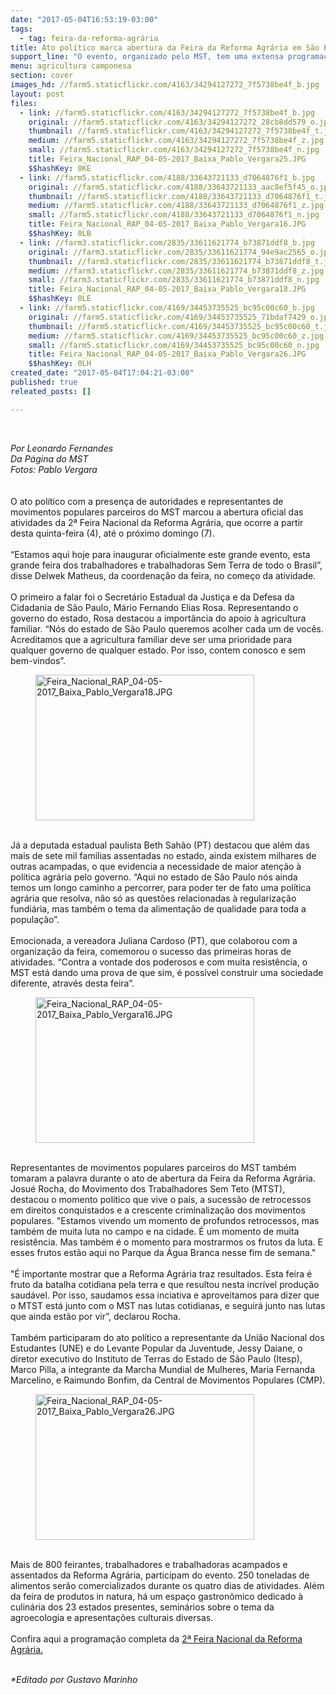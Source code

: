 ```yaml
---
date: "2017-05-04T16:53:19-03:00"
tags:
  - tag: feira-da-reforma-agrária
title: Ato político marca abertura da Feira da Reforma Agrária em São Paulo
support_line: "O evento, organizado pelo MST, tem uma extensa programação, que inclui, além da feira de produtos in natura, um espaço gastronômico e diversas atividades culturais e de formação sobre o modelo de produção de alimentos agroecológicos. "
menu: agricultura camponesa
section: cover
images_hd: //farm5.staticflickr.com/4163/34294127272_7f5738be4f_b.jpg
layout: post
files:
  - link: //farm5.staticflickr.com/4163/34294127272_7f5738be4f_b.jpg
    original: //farm5.staticflickr.com/4163/34294127272_28cb8dd579_o.jpg
    thumbnail: //farm5.staticflickr.com/4163/34294127272_7f5738be4f_t.jpg
    medium: //farm5.staticflickr.com/4163/34294127272_7f5738be4f_z.jpg
    small: //farm5.staticflickr.com/4163/34294127272_7f5738be4f_n.jpg
    title: Feira_Nacional_RAP_04-05-2017_Baixa_Pablo_Vergara25.JPG
    $$hashKey: 0KE
  - link: //farm5.staticflickr.com/4188/33643721133_d7064876f1_b.jpg
    original: //farm5.staticflickr.com/4188/33643721133_aac8ef5f45_o.jpg
    thumbnail: //farm5.staticflickr.com/4188/33643721133_d7064876f1_t.jpg
    medium: //farm5.staticflickr.com/4188/33643721133_d7064876f1_z.jpg
    small: //farm5.staticflickr.com/4188/33643721133_d7064876f1_n.jpg
    title: Feira_Nacional_RAP_04-05-2017_Baixa_Pablo_Vergara16.JPG
    $$hashKey: 0LB
  - link: //farm3.staticflickr.com/2835/33611621774_b73871ddf8_b.jpg
    original: //farm3.staticflickr.com/2835/33611621774_94e9ac2565_o.jpg
    thumbnail: //farm3.staticflickr.com/2835/33611621774_b73871ddf8_t.jpg
    medium: //farm3.staticflickr.com/2835/33611621774_b73871ddf8_z.jpg
    small: //farm3.staticflickr.com/2835/33611621774_b73871ddf8_n.jpg
    title: Feira_Nacional_RAP_04-05-2017_Baixa_Pablo_Vergara18.JPG
    $$hashKey: 0LE
  - link: //farm5.staticflickr.com/4169/34453735525_bc95c00c60_b.jpg
    original: //farm5.staticflickr.com/4169/34453735525_71bdaf7429_o.jpg
    thumbnail: //farm5.staticflickr.com/4169/34453735525_bc95c00c60_t.jpg
    medium: //farm5.staticflickr.com/4169/34453735525_bc95c00c60_z.jpg
    small: //farm5.staticflickr.com/4169/34453735525_bc95c00c60_n.jpg
    title: Feira_Nacional_RAP_04-05-2017_Baixa_Pablo_Vergara26.JPG
    $$hashKey: 0LH
created_date: "2017-05-04T17:04:21-03:00"
published: true
releated_posts: []

---
```

<div class="webpki_lacunasoftware_com" id="webpki_lacunasoftware_com" style="display: none;">&nbsp;</div>

<p>&nbsp;</p>

<p><em>Por Leonardo Fernandes<br />
Da P&aacute;gina do MST<br />
Fotos: Pablo Vergara</em><br />
<br />
<br />
O ato pol&iacute;tico com a presen&ccedil;a de autoridades e representantes de movimentos populares parceiros do MST marcou a abertura oficial das atividades da 2&ordf; Feira Nacional da Reforma Agr&aacute;ria, que ocorre a partir desta quinta-feira (4), at&eacute; o pr&oacute;ximo domingo (7).<br />
<br />
&ldquo;Estamos aqui hoje para inaugurar oficialmente este grande evento, esta grande feira dos trabalhadores e trabalhadoras Sem Terra de todo o Brasil&rdquo;, disse Delwek Matheus, da coordena&ccedil;&atilde;o da feira, no come&ccedil;o da atividade.<br />
<br />
O primeiro a falar foi o Secret&aacute;rio Estadual da Justi&ccedil;a e da Defesa da Cidadania de S&atilde;o Paulo, M&aacute;rio Fernando Elias Rosa. Representando o governo do estado, Rosa destacou a import&acirc;ncia do apoio &agrave; agricultura familiar. &ldquo;N&oacute;s do estado de S&atilde;o Paulo queremos acolher cada um de voc&ecirc;s. Acreditamos que a agricultura familiar deve ser uma prioridade para qualquer governo de qualquer estado. Por isso, contem conosco e sem bem-vindos&rdquo;.</p>

<figure class="image"><img alt="Feira_Nacional_RAP_04-05-2017_Baixa_Pablo_Vergara18.JPG" height="233" src="//farm3.staticflickr.com/2835/33611621774_b73871ddf8_b.jpg" width="350" />
<figcaption></figcaption>
</figure>

<p><br />
J&aacute; a deputada estadual paulista Beth Sah&atilde;o (PT) destacou que al&eacute;m das mais de sete mil fam&iacute;lias assentadas no estado, ainda existem milhares de outras acampadas, o que evidencia a necessidade de maior aten&ccedil;&atilde;o &agrave; pol&iacute;tica agr&aacute;ria pelo governo. &ldquo;Aqui no estado de S&atilde;o Paulo n&oacute;s ainda temos um longo caminho a percorrer, para poder ter de fato uma pol&iacute;tica agr&aacute;ria que resolva, n&atilde;o s&oacute; as quest&otilde;es relacionadas &agrave; regulariza&ccedil;&atilde;o fundi&aacute;ria, mas tamb&eacute;m o tema da alimenta&ccedil;&atilde;o de qualidade para toda a popula&ccedil;&atilde;o&rdquo;.<br />
<br />
Emocionada, a vereadora Juliana Cardoso (PT), que colaborou com a organiza&ccedil;&atilde;o da feira, comemorou o sucesso das primeiras horas de atividades. &ldquo;Contra a vontade dos poderosos e com muita resist&ecirc;ncia, o MST est&aacute; dando uma prova de que sim, &eacute; poss&iacute;vel construir uma sociedade diferente, atrav&eacute;s desta feira&rdquo;.</p>

<figure class="image"><img alt="Feira_Nacional_RAP_04-05-2017_Baixa_Pablo_Vergara16.JPG" height="233" src="//farm5.staticflickr.com/4188/33643721133_d7064876f1_b.jpg" width="350" />
<figcaption></figcaption>
</figure>

<p><br />
Representantes de movimentos populares parceiros do MST tamb&eacute;m tomaram a palavra durante o ato de abertura da Feira da Reforma Agr&aacute;ria. Josu&eacute; Rocha, do Movimento dos Trabalhadores Sem Teto (MTST), destacou o momento pol&iacute;tico que vive o pa&iacute;s, a sucess&atilde;o de retrocessos em direitos conquistados e a crescente criminaliza&ccedil;&atilde;o dos movimentos populares. &quot;Estamos vivendo um momento de profundos retrocessos, mas tamb&eacute;m de muita luta no campo e na cidade. &Eacute; um momento de muita resist&ecirc;ncia. Mas tamb&eacute;m &eacute; o momento para mostrarmos os frutos da luta. E esses frutos est&atilde;o aqui no Parque da &Aacute;gua Branca nesse fim de semana.&quot;<br />
<br />
&quot;&Eacute; importante mostrar que a Reforma Agr&aacute;ria traz resultados. Esta feira &eacute; fruto da batalha cotidiana pela terra e que resultou nesta incr&iacute;vel produ&ccedil;&atilde;o saud&aacute;vel. Por isso, saudamos essa inciativa e aproveitamos para dizer que o MTST est&aacute; junto com o MST nas lutas cotidianas, e seguir&aacute; junto nas lutas que ainda est&atilde;o por vir&rdquo;, declarou Rocha.<br />
<br />
Tamb&eacute;m participaram do ato pol&iacute;tico a representante da Uni&atilde;o Nacional dos Estudantes (UNE) e do Levante Popular da Juventude, Jessy Daiane, o diretor executivo do Instituto de Terras do Estado de S&atilde;o Paulo (Itesp), Marco Pilla, a integrante da Marcha Mundial de Mulheres, Maria Fernanda Marcelino, e Raimundo Bonfim, da Central de Movimentos Populares (CMP).</p>

<figure class="image"><img alt="Feira_Nacional_RAP_04-05-2017_Baixa_Pablo_Vergara26.JPG" height="233" src="//farm5.staticflickr.com/4169/34453735525_bc95c00c60_b.jpg" width="350" />
<figcaption></figcaption>
</figure>

<p><br />
Mais de 800 feirantes, trabalhadores e trabalhadoras acampados e assentados da Reforma Agr&aacute;ria, participam do evento. 250 toneladas de alimentos ser&atilde;o comercializados durante os quatro dias de atividades. Al&eacute;m da feira de produtos in natura, h&aacute; um espa&ccedil;o gastron&ocirc;mico dedicado &agrave; culin&aacute;ria dos 23 estados presentes, semin&aacute;rios sobre o tema da agroecologia e apresenta&ccedil;&otilde;es culturais diversas.<br />
<br />
Confira aqui a programa&ccedil;&atilde;o completa da <a href="http://www.mst.org.br/II-feira-nacional-da-reforma-agraria/">2&ordf; Feira Nacional da Reforma Agr&aacute;ria.</a></p>

<p><br />
<em>*Editado por Gustavo Marinho</em></p>
